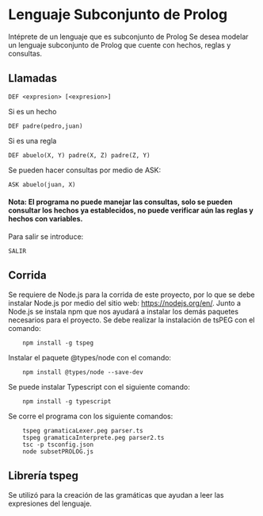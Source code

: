 # Lenguaje Subconjunto de Prolog
Intéprete de un lenguaje que es subconjunto de Prolog
Se desea modelar un lenguaje subconjunto de Prolog que cuente con hechos, reglas y consultas.
## Llamadas

    DEF <expresion> [<expresion>]

Si es un hecho

    DEF padre(pedro,juan)

Si es una regla

    DEF abuelo(X, Y) padre(X, Z) padre(Z, Y)

Se pueden hacer consultas por medio de ASK:

    ASK abuelo(juan, X)

#### Nota: El programa no puede manejar las consultas, solo se pueden consultar los hechos ya establecidos, no puede verificar aún las reglas y hechos con variables.

Para salir se introduce:

    SALIR

## Corrida
Se requiere de Node.js para la corrida de este proyecto, por lo que se debe instalar Node.js por medio del sitio web: https://nodejs.org/en/. Junto a Node.js se instala npm que nos ayudará a instalar los demás paquetes necesarios para el proyecto. Se debe realizar la instalación de tsPEG con el comando:

        npm install -g tspeg
        
Instalar el paquete @types/node con el comando:

        npm install @types/node --save-dev
        
Se puede instalar Typescript con el siguiente comando:

        npm install -g typescript

Se corre el programa con los siguiente comandos:

        tspeg gramaticaLexer.peg parser.ts
        tspeg gramaticaInterprete.peg parser2.ts
        tsc -p tsconfig.json
        node subsetPROLOG.js
        
## Librería tspeg
Se utilizó para la creación de las gramáticas que ayudan a leer las expresiones del lenguaje.
